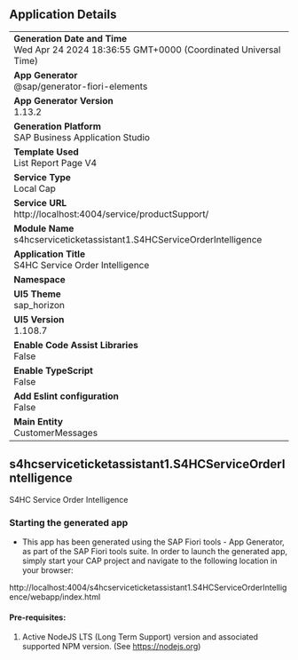 ## Application Details
|               |
| ------------- |
|**Generation Date and Time**<br>Wed Apr 24 2024 18:36:55 GMT+0000 (Coordinated Universal Time)|
|**App Generator**<br>@sap/generator-fiori-elements|
|**App Generator Version**<br>1.13.2|
|**Generation Platform**<br>SAP Business Application Studio|
|**Template Used**<br>List Report Page V4|
|**Service Type**<br>Local Cap|
|**Service URL**<br>http://localhost:4004/service/productSupport/
|**Module Name**<br>s4hcserviceticketassistant1.S4HCServiceOrderIntelligence|
|**Application Title**<br>S4HC Service Order Intelligence|
|**Namespace**<br>|
|**UI5 Theme**<br>sap_horizon|
|**UI5 Version**<br>1.108.7|
|**Enable Code Assist Libraries**<br>False|
|**Enable TypeScript**<br>False|
|**Add Eslint configuration**<br>False|
|**Main Entity**<br>CustomerMessages|

## s4hcserviceticketassistant1.S4HCServiceOrderIntelligence

S4HC Service Order Intelligence

### Starting the generated app

-   This app has been generated using the SAP Fiori tools - App Generator, as part of the SAP Fiori tools suite.  In order to launch the generated app, simply start your CAP project and navigate to the following location in your browser:

http://localhost:4004/s4hcserviceticketassistant1.S4HCServiceOrderIntelligence/webapp/index.html

#### Pre-requisites:

1. Active NodeJS LTS (Long Term Support) version and associated supported NPM version.  (See https://nodejs.org)


